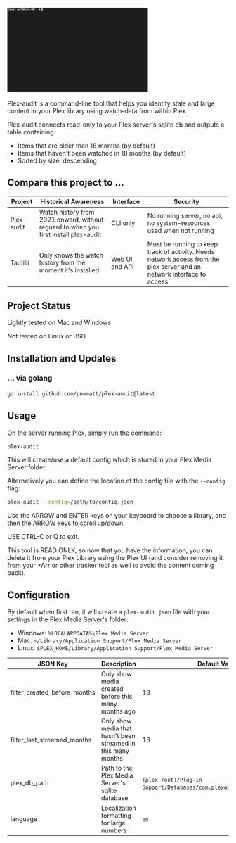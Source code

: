![banner](./demo.gif)

Plex-audit is a command-line tool that helps you identify stale and large content in your Plex library using watch-data from within Plex.

Plex-audit connects read-only to your Plex server's sqlite db and outputs a table containing:

- Items that are older than 18 months (by default)
- Items that haven't been watched in 18 months (by default)
- Sorted by size, descending

## Compare this project to ...

| Project    | Historical Awareness                                                                 | Interface      | Security                                                                                                                |
| ---------- | ------------------------------------------------------------------------------------ | -------------- | ----------------------------------------------------------------------------------------------------------------------- |
| Plex-audit | Watch history from 2021 onward, without reguard to when you first install plex-audit | CLI only       | No running server, no api, no system-resources used when not running                                                    |
| Tautilli   | Only knows the watch history from the moment it's installed                          | Web UI and API | Must be running to keep track of activity. Needs network access from the plex server and an network interface to access |

## Project Status

Lightly tested on Mac and Windows

Not tested on Linux or BSD

## Installation and Updates

### ... via golang

```bash
go install github.com/pnwmatt/plex-audit@latest
```

## Usage

On the server running Plex, simply run the command:

```bash
plex-audit
```

This will create/use a default config which is stored in your Plex Media Server folder.

Alternatively you can define the location of the config file with the `--config` flag:

```bash
plex-audit --config=/path/to/config.json
```

Use the ARROW and ENTER keys on your keyboard to choose a library, and then the ARROW keys to scroll up/down.

USE CTRL-C or Q to exit.

This tool is READ ONLY, so now that you have the information, you can delete it from your Plex Library using the Plex UI (and consider removing it from your \*Arr or other tracker tool as well to avoid the content coming back).

## Configuration

By default when first ran, it will create a `plex-audit.json` file with your settings in the Plex Media Server's folder:

- Windows: `%LOCALAPPDATA%\Plex Media Server`
- Mac: `~/Library/Application Support/Plex Media Server`
- Linux: `$PLEX_HOME/Library/Application Support/Plex Media Server`

| JSON Key                     | Description                                                   | Default Value                                                          |
| ---------------------------- | ------------------------------------------------------------- | ---------------------------------------------------------------------- |
| filter_created_before_months | Only show media created before this many months ago           | 18                                                                     |
| filter_last_streamed_months  | Only show media that hasn't been streamed in this many months | 18                                                                     |
| plex_db_path                 | Path to the Plex Media Server's sqlite database               | `(plex root)/Plug-in Support/Databases/com.plexapp.plugins.library.db` |
| language                     | Localization formatting for large numbers                     | `en`                                                                   |
